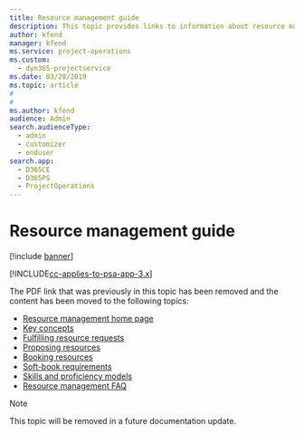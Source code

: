 ```yaml
---
title: Resource management guide
description: This topic provides links to information about resource management in Project Service Automation
author: kfend
manager: kfend
ms.service: project-operations
ms.custom: 
  - dyn365-projectservice
ms.date: 03/28/2019
ms.topic: article
#
#
ms.author: kfend
audience: Admin
search.audienceType: 
  - admin
  - customizer
  - enduser
search.app: 
  - D365CE
  - D365PS
  - ProjectOperations
---
```

# Resource management guide

[!include [banner](../../includes/psa-now-project-operations.md)]

[!INCLUDE[cc-applies-to-psa-app-3.x](../../includes/cc-applies-to-psa-app-3x.md)]

The PDF link that was previously in this topic has been removed and the content has been moved to the following topics:

- [Resource management home page](../resource-management-home-page.md)
- [Key concepts](../reports-key-concepts.md)
- [Fulfilling resource requests](../resource-management-fulfill-requests.md)
- [Proposing resources](../resource-management-propose-resources.md)
- [Booking resources](../resource-management-book-resources-scheduleboard.md)
- [Soft-book requirements](../resource-management-softbook-requirements.md)
- [Skills and proficiency models](../resource-management-skills-proficiency.md)
- [Resource management FAQ](../resource-management-faq.md)

> [!NOTE]
> This topic will be removed in a future documentation update. 
